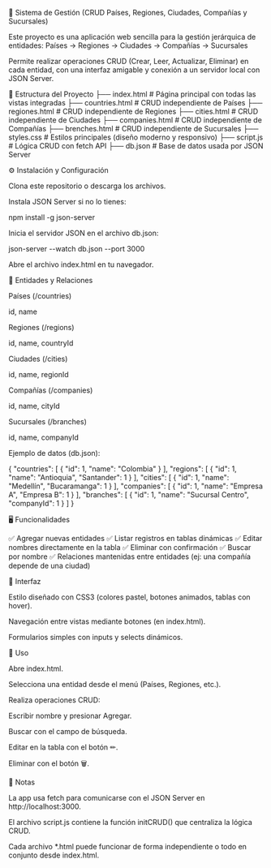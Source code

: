 📌 Sistema de Gestión (CRUD Países, Regiones, Ciudades, Compañías y Sucursales)

Este proyecto es una aplicación web sencilla para la gestión jerárquica de entidades:
Países → Regiones → Ciudades → Compañías → Sucursales

Permite realizar operaciones CRUD (Crear, Leer, Actualizar, Eliminar) en cada entidad, con una interfaz amigable y conexión a un servidor local con JSON Server.

📂 Estructura del Proyecto
├── index.html          # Página principal con todas las vistas integradas
├── countries.html      # CRUD independiente de Países
├── regiones.html       # CRUD independiente de Regiones
├── cities.html         # CRUD independiente de Ciudades
├── companies.html      # CRUD independiente de Compañías
├── brenches.html       # CRUD independiente de Sucursales
├── styles.css          # Estilos principales (diseño moderno y responsivo)
├── script.js           # Lógica CRUD con fetch API
├── db.json             # Base de datos usada por JSON Server

⚙️ Instalación y Configuración

Clona este repositorio o descarga los archivos.

Instala JSON Server
 si no lo tienes:

npm install -g json-server


Inicia el servidor JSON en el archivo db.json:

json-server --watch db.json --port 3000


Abre el archivo index.html en tu navegador.

📑 Entidades y Relaciones

Países (/countries)

id, name

Regiones (/regions)

id, name, countryId

Ciudades (/cities)

id, name, regionId

Compañías (/companies)

id, name, cityId

Sucursales (/branches)

id, name, companyId

Ejemplo de datos (db.json):

{
  "countries": [
    { "id": 1, "name": "Colombia" }
  ],
  "regions": [
    { "id": 1, "name": "Antioquia", "Santander": 1 }
  ],
  "cities": [
    { "id": 1, "name": "Medellín", "Bucaramanga": 1 }
  ],
  "companies": [
    { "id": 1, "name": "Empresa A", "Empresa B": 1 }
  ],
  "branches": [
    { "id": 1, "name": "Sucursal Centro", "companyId": 1 }
  ]
}

🖥️ Funcionalidades

✅ Agregar nuevas entidades
✅ Listar registros en tablas dinámicas
✅ Editar nombres directamente en la tabla
✅ Eliminar con confirmación
✅ Buscar por nombre
✅ Relaciones mantenidas entre entidades (ej: una compañía depende de una ciudad)

🎨 Interfaz

Estilo diseñado con CSS3 (colores pastel, botones animados, tablas con hover).

Navegación entre vistas mediante botones (en index.html).

Formularios simples con inputs y selects dinámicos.

🚀 Uso

Abre index.html.

Selecciona una entidad desde el menú (Países, Regiones, etc.).

Realiza operaciones CRUD:

Escribir nombre y presionar Agregar.

Buscar con el campo de búsqueda.

Editar en la tabla con el botón ✏.

Eliminar con el botón 🗑.

📌 Notas

La app usa fetch para comunicarse con el JSON Server en http://localhost:3000.

El archivo script.js contiene la función initCRUD() que centraliza la lógica CRUD.

Cada archivo *.html puede funcionar de forma independiente o todo en conjunto desde index.html.
